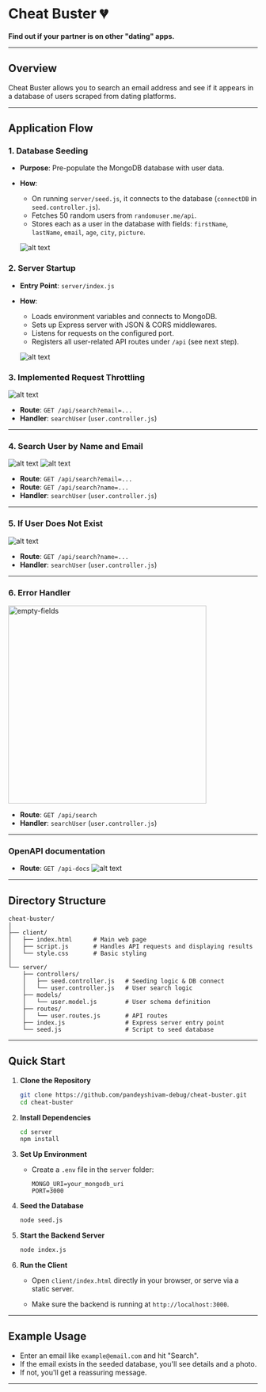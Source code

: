 # Cheat Buster 💔

**Find out if your partner is on other "dating" apps.**

---

## Overview

Cheat Buster allows you to search an email address and see if it appears in a database of users scraped from dating platforms.

---

## Application Flow

### 1. Database Seeding

- **Purpose**: Pre-populate the MongoDB database with user data.
- **How**: 
  - On running `server/seed.js`, it connects to the database (`connectDB` in `seed.controller.js`).
  - Fetches 50 random users from `randomuser.me/api`.
  - Stores each as a user in the database with fields: `firstName`, `lastName`, `email`, `age`, `city`, `picture`.

  ![alt text](./screenshots/start.png)

### 2. Server Startup

- **Entry Point**: `server/index.js`
- **How**:
  - Loads environment variables and connects to MongoDB.
  - Sets up Express server with JSON & CORS middlewares.
  - Listens for requests on the configured port.
  - Registers all user-related API routes under `/api` (see next step).

  ![alt text](./screenshots/data.png)


### 3. Implemented Request Throttling

  ![alt text](./screenshots/searching.png)


- **Route**: `GET /api/search?email=...`
- **Handler**: `searchUser` (`user.controller.js`)

---

### 4. Search User by Name and Email

  ![alt text](./screenshots/busted-name.png)
  ![alt text](./screenshots/busted-email.png)


- **Route**: `GET /api/search?email=...`
- **Route**: `GET /api/search?name=...`
- **Handler**: `searchUser` (`user.controller.js`)

---

### 5. If User Does Not Exist 

  ![alt text](./screenshots/404-not-found.png)

- **Route**: `GET /api/search?name=...`
- **Handler**: `searchUser` (`user.controller.js`)

---

### 6. Error Handler 

  <img src="./screenshots/empty-fields.png" alt="empty-fields" width="400"/>

- **Route**: `GET /api/search`
- **Handler**: `searchUser` (`user.controller.js`)

---

### OpenAPI documentation

- **Route**: `GET /api-docs`
  ![alt text](./screenshots/openAPI.png)
  
---

## Directory Structure

```
cheat-buster/
│
├── client/
│   ├── index.html      # Main web page
│   ├── script.js       # Handles API requests and displaying results
│   └── style.css       # Basic styling
│
└── server/
    ├── controllers/
    │   ├── seed.controller.js   # Seeding logic & DB connect
    │   └── user.controller.js   # User search logic
    ├── models/
    │   └── user.model.js        # User schema definition
    ├── routes/
    │   └── user.routes.js       # API routes
    ├── index.js                 # Express server entry point
    └── seed.js                  # Script to seed database
```

---

## Quick Start

1. **Clone the Repository**

    ```bash
    git clone https://github.com/pandeyshivam-debug/cheat-buster.git
    cd cheat-buster
    ```

2. **Install Dependencies**

    ```bash
    cd server
    npm install
    ```

3. **Set Up Environment**

    - Create a `.env` file in the `server` folder:
        ```
        MONGO_URI=your_mongodb_uri
        PORT=3000
        ```

4. **Seed the Database**

    ```bash
    node seed.js
    ```

5. **Start the Backend Server**

    ```bash
    node index.js
    ```

6. **Run the Client**

    - Open `client/index.html` directly in your browser, or serve via a static server.

    - Make sure the backend is running at `http://localhost:3000`.

---

## Example Usage

- Enter an email like `example@email.com` and hit "Search".
- If the email exists in the seeded database, you'll see details and a photo.
- If not, you'll get a reassuring message.

---